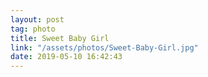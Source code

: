 ```yaml
---
layout: post
tag: photo
title: Sweet Baby Girl
link: "/assets/photos/Sweet-Baby-Girl.jpg"
date: 2019-05-10 16:42:43
---
```

